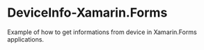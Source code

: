 # DeviceInfo-Xamarin.Forms
Example of how to get informations from device in Xamarin.Forms applications. 
